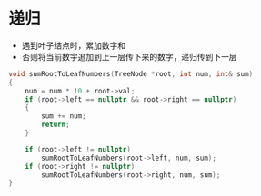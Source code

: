 # 递归
+ 遇到叶子结点时，累加数字和
+ 否则将当前数字追加到上一层传下来的数字，递归传到下一层
```C++
void sumRootToLeafNumbers(TreeNode *root, int num, int& sum)
{
	num = num * 10 + root->val;
	if (root->left == nullptr && root->right == nullptr)
	{
		sum += num;
		return;
	}

	if (root->left != nullptr)
		sumRootToLeafNumbers(root->left, num, sum);
	if (root->right != nullptr)
		sumRootToLeafNumbers(root->right, num, sum);
}
```